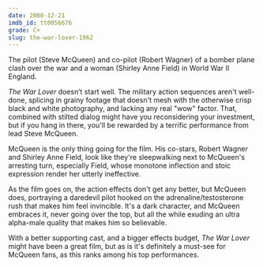 ```yaml
---
date: 2008-12-21
imdb_id: tt0056676
grade: C+
slug: the-war-lover-1962
---
```


The pilot (Steve McQueen) and co-pilot (Robert Wagner) of a bomber plane clash over the war and a woman (Shirley Anne Field) in World War II England.

_The War Lover_ doesn’t start well. The military action sequences aren't well-done, splicing in grainy footage that doesn't mesh with the otherwise crisp black and white photography, and lacking any real "wow" factor. That, combined with stilted dialog might have you reconsidering your investment, but if you hang in there, you'll be rewarded by a terrific performance from lead Steve McQueen.

McQueen is the only thing going for the film. His co-stars, Robert Wagner and Shirley Anne Field, look like they're sleepwalking next to McQueen's arresting turn, especially Field, whose monotone inflection and stoic expression render her utterly ineffective.

As the film goes on, the action effects don't get any better, but McQueen does, portraying a daredevil pilot hooked on the adrenaline/testosterone rush that makes him feel invincible. It's a dark character, and McQueen embraces it, never going over the top, but all the while exuding an ultra alpha-male quality that makes him so believable.

With a better supporting cast, and a bigger effects budget, _The War Lover_ might have been a great film, but as is it's definitely a must-see for McQueen fans, as this ranks among his top performances.
